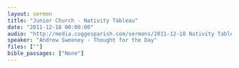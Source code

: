 ```yaml
---
layout: sermon
title: "Junior Church - Nativity Tableau"
date: "2011-12-18 00:00:00"
audio: "http://media.coggesparish.com/sermons/2011-12-18 Nativity Tableau.mp3"
speaker: "Andrew Sweeney - Thought for the Day"
files: [""]
bible_passages: ["None"]
---
```


